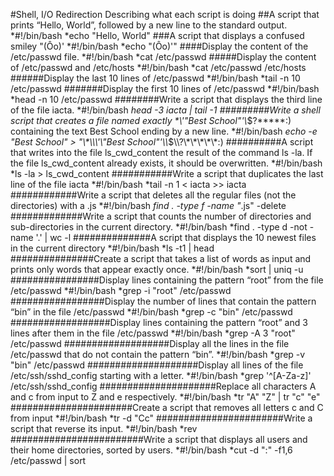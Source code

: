 #Shell, I/O Redirection
Describing what each script is doing
##A script that prints “Hello, World”, followed by a new line to the standard output.
*#!/bin/bash
*echo "Hello, World"
###A script that displays a confused smiley "(Ôo)'
*#!/bin/bash
*echo "(Ôo)'"
####Display the content of the /etc/passwd file.
*#!/bin/bash
*cat /etc/passwd
#####Display the content of /etc/passwd and /etc/hosts
*#!/bin/bash
*cat /etc/passwd /etc/hosts
######Display the last 10 lines of /etc/passwd
*#!/bin/bash
*tail -n 10 /etc/passwd
#######Display the first 10 lines of /etc/passwd
*#!/bin/bash
*head -n 10 /etc/passwd
########Write a script that displays the third line of the file iacta.
*#!/bin/bash
*head -3 iacta | tail -1
#########Write a shell script that creates a file named exactly \*\\'"Best School"\'\\*$\?\*\*\*\*\*:) containing the text Best School ending by a new line.
*#!/bin/bash
*echo -e "Best School" > "\\\*\\\\\\\'\\\"Best School"\'\\\\*\$\\\\?\\\*\\\*\\\*\\\*\\\*:)
##########A script that writes into the file ls_cwd_content the result of the command ls -la. If the file ls_cwd_content already exists, it should be overwritten.
*#!/bin/bash
*ls -la > ls_cwd_content
###########Write a script that duplicates the last line of the file iacta
*#!/bin/bash
*tail -n 1 < iacta >> iacta
############Write a script that deletes all the regular files (not the directories) with a .js
*#!/bin/bash
*find . -type f -name "*.js" -delete
#############Write a script that counts the number of directories and sub-directories in the current directory.
*#!/bin/bash
*find . -type d -not -name '.' | wc -l
##############A script that displays the 10 newest files in the current directory
*#!/bin/bash
*ls -t1 | head
###############Create a script that takes a list of words as input and prints only words that appear exactly once.
*#!/bin/bash
*sort | uniq -u
################Display lines containing the pattern “root” from the file /etc/passwd
*#!/bin/bash
*grep -i "root" /etc/passwd
#################Display the number of lines that contain the pattern “bin” in the file /etc/passwd
*#!/bin/bash
*grep -c "bin" /etc/passwd
##################Display lines containing the pattern “root” and 3 lines after them in the file /etc/passwd
*#!/bin/bash
*grep -A 3 "root" /etc/passwd
###################Display all the lines in the file /etc/passwd that do not contain the pattern “bin”.
*#!/bin/bash
*grep -v "bin" /etc/passwd
####################Display all lines of the file /etc/ssh/sshd_config starting with a letter.
*#!/bin/bash
*grep '^[A-Za-z]' /etc/ssh/sshd_config
#####################Replace all characters A and c from input to Z and e respectively.
*#!/bin/bash
*tr "A" "Z" | tr "c" "e"
######################Create a script that removes all letters c and C from input
*#!/bin/bash
*tr -d "Cc"
#######################Write a script that reverse its input.
*#!/bin/bash
*rev
########################Write a script that displays all users and their home directories, sorted by users.
*#!/bin/bash
*cut -d ":" -f1,6 /etc/passwd | sort
